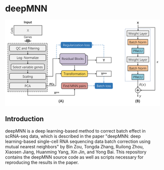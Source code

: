 # deepMNN

<img align="center" src="./sketch.tif">

## Introduction
deepMNN is a deep learning-based method to correct batch effect in scRNA-seq data, which is described in the paper "deepMNN: deep learning-based single-cell RNA sequencing data batch correction using mutual nearest neighbors" by Bin Zou, Tongda Zhang, Ruilong Zhou, Xiaosen Jiang, Huanming Yang, Xin Jin, and Yong Bai. This repository contains the deepMNN source code as well as scripts necessary for reproducing the results in the paper.
